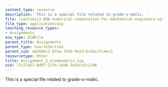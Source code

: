 ```yaml
---
content_type: resource
description: 'This is a special file related to grade-o-matic. '
file: /courses/2-086-numerical-computation-for-mechanical-engineers-spring-2013/71c27a57bd8f21fe1eb03a2dcc5c1c96_Assignment_3_Gradeomatic.zip
file_type: application/zip
learning_resource_types:
- Assignments
ocw_type: OCWFile
parent_title: Assignments
parent_type: CourseSection
parent_uid: ad2666c1-b7aa-741d-9a13-6cbbc1fc4ec3
resourcetype: Other
title: Assignment_3_Gradeomatic.zip
uid: 71c27a57-bd8f-21fe-1eb0-3a2dcc5c1c96
---
```

This is a special file related to grade-o-matic. 

